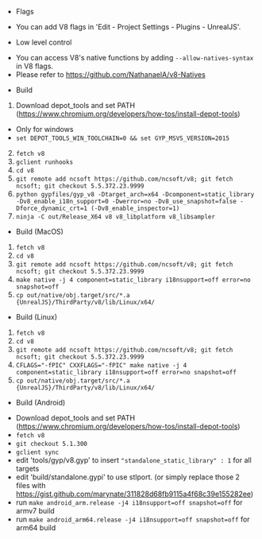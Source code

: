 * Flags
 - You can add V8 flags in 'Edit - Project Settings - Plugins - UnrealJS'.

* Low level control
 - You can access V8's native functions by adding `--allow-natives-syntax` in V8 flags.
 - Please refer to https://github.com/NathanaelA/v8-Natives

* Build 
 1. Download depot_tools and set PATH (https://www.chromium.org/developers/how-tos/install-depot-tools)
 - Only for windows
 - `set DEPOT_TOOLS_WIN_TOOLCHAIN=0 && set GYP_MSVS_VERSION=2015`
 2. `fetch v8`
 5. `gclient runhooks`
 6. `cd v8`
 7. `git remote add ncsoft https://github.com/ncsoft/v8; git fetch ncsoft; git checkout 5.5.372.23.9999`
 8. `python gypfiles/gyp_v8 -Dtarget_arch=x64 -Dcomponent=static_library -Dv8_enable_i18n_support=0 -Dwerror=no -Dv8_use_snapshot=false -Dforce_dynamic_crt=1 (-Dv8_enable_inspector=1)`
 9. `ninja -C out/Release_X64 v8 v8_libplatform v8_libsampler`

* Build (MacOS)
 1. `fetch v8`
 2. `cd v8`
 3. `git remote add ncsoft https://github.com/ncsoft/v8; git fetch ncsoft; git checkout 5.5.372.23.9999`
 4. `make native -j 4 component=static_library i18nsupport=off error=no snapshot=off` 
 5. `cp out/native/obj.target/src/*.a {UnrealJS}/ThirdParty/v8/lib/Linux/x64/`

* Build (Linux)
 1. `fetch v8`
 2. `cd v8`
 3. `git remote add ncsoft https://github.com/ncsoft/v8; git fetch ncsoft; git checkout 5.5.372.23.9999`
 4. `CFLAGS="-fPIC" CXXFLAGS="-fPIC" make native -j 4 component=static_library i18nsupport=off error=no snapshot=off` 
 5. `cp out/native/obj.target/src/*.a {UnrealJS}/ThirdParty/v8/lib/Linux/x64/`
 
* Build (Android)
 - Download depot_tools and set PATH (https://www.chromium.org/developers/how-tos/install-depot-tools)
 - `fetch v8`
 - `git checkout 5.1.300`
 - `gclient sync`
 - edit 'tools/gyp/v8.gyp' to insert `"standalone_static_library" : 1` for all targets
 - edit 'build/standalone.gypi' to use stlport. (or simply replace those 2 files with https://gist.github.com/marynate/311828d68fb9115a4f68c39e155282ee)
 - run `make android_arm.release -j4 i18nsupport=off snapshot=off` for armv7 build
 - run `make android_arm64.release -j4 i18nsupport=off snapshot=off` for arm64 build